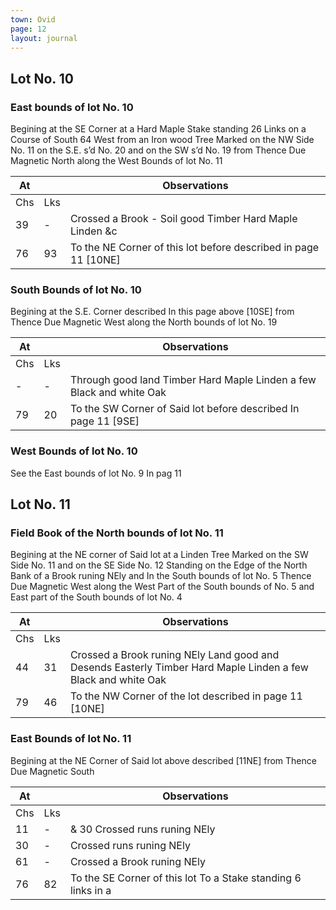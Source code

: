 ```yaml
---
town: Ovid
page: 12
layout: journal
---
```


## Lot No. 10
### East bounds of lot No. 10

Begining at the SE Corner at a Hard Maple Stake standing 26 Links on a Course of South 64 West from an Iron wood Tree Marked on the NW Side No. 11 on the S.E. s’d No. 20 and on the SW s’d No. 19 from Thence Due Magnetic North along the West Bounds of lot No. 11

| At |    | Observations |
| -- | -- | ------------ |
| Chs | Lks | |
| 39 | - | Crossed a Brook - Soil good Timber Hard Maple Linden &c |
| 76 | 93 | To the NE Corner of this lot before described in page 11 [10NE] |

### South Bounds of lot No. 10

Begining at the S.E. Corner described In this page above [10SE] from Thence Due Magnetic West along the North bounds of lot No. 19

| At |    | Observations |
| -- | -- | ------------ |
| Chs | Lks | |
| - | - | Through good land Timber Hard Maple Linden a few Black and white Oak |
| 79 | 20 | To the SW Corner of Said lot before described In page 11 [9SE] |

### West Bounds of lot No. 10

See the East bounds of lot No. 9 In pag 11

## Lot No. 11

### Field Book of the North bounds of lot No. 11

Begining at the NE corner of Said lot at a Linden Tree Marked on the SW Side No. 11 and on the SE Side No. 12 Standing on the Edge of the North Bank of a Brook runing NEly and In the South bounds of lot No. 5 Thence Due Magnetic West along the West Part of the South bounds of No. 5 and East part of the South bounds of lot No. 4

| At |    | Observations |
| -- | -- | ------------ |
| Chs | Lks | |
| 44 | 31 | Crossed a Brook runing NEly Land good and Desends Easterly Timber Hard Maple Linden a few Black and white Oak |
| 79 | 46 | To the NW Corner of the lot described in page 11 [10NE] |

### East Bounds of lot No. 11

Begining at the NE Corner of Said lot above described [11NE] from Thence Due Magnetic South

| At |    | Observations |
| -- | -- | ------------ |
| Chs | Lks | |
| 11 | - | & 30 Crossed runs runing NEly |
| 30 | - | Crossed runs runing NEly |
| 61 | - | Crossed a Brook runing NEly |
| 76 | 82 | To the SE Corner of this lot To a Stake standing 6 links in a |

